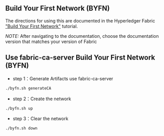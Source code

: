 ## Build Your First Network (BYFN)

The directions for using this are documented in the Hyperledger Fabric
["Build Your First Network"](http://hyperledger-fabric.readthedocs.io/en/latest/build_network.html) tutorial.

*NOTE:* After navigating to the documentation, choose the documentation version that matches your version of Fabric

## Use fabric-ca-server Build Your First Network (BYFN)

- step 1：Generate Artifacts use fabric-ca-server

```bash
./byfn.sh generateCA
```

- step 2：Create the network

```bash
./byfn.sh up
```

- step 3：Clear the network

```bash
./byfn.sh down
```